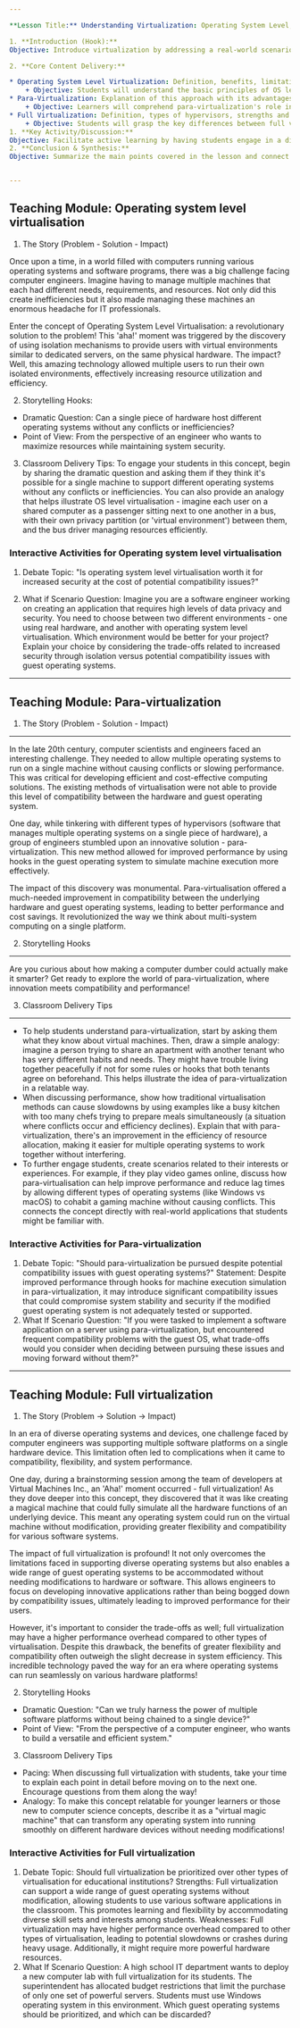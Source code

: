 ```yaml
---

**Lesson Title:** Understanding Virtualization: Operating System Level, Para-, and Full Virtualization

1. **Introduction (Hook):**
Objective: Introduce virtualization by addressing a real-world scenario where multiple applications could be running simultaneously on one physical machine, such as managing server resources in a data center or using virtual machines for development and testing purposes.

2. **Core Content Delivery:**

* Operating System Level Virtualization: Definition, benefits, limitations (e.g., resource allocation, compatibility), comparison to para- and full virtualization.
	+ Objective: Students will understand the basic principles of OS level virtualization.
* Para-Virtualization: Explanation of this approach with its advantages over traditional hardware partitioning (e.g., better performance for applications) and disadvantages such as requiring modifications by the operating system vendor.
	+ Objective: Learners will comprehend para-virtualization's role in achieving efficient resource allocation within a virtualized environment.
* Full Virtualization: Definition, types of hypervisors, strengths and weaknesses (e.g., performance tradeoffs), comparison to OS level and para-virtualization.
	+ Objective: Students will grasp the key differences between full virtualization methods and their implications on hardware usage efficiency.
1. **Key Activity/Discussion:**
Objective: Facilitate active learning by having students engage in a discussion or group activity, such as creating an infographic, comparing the performance tradeoffs of different hypervisors, or discussing practical applications of each type of virtualization (e.g., which one would be most suitable for gaming, cloud computing, or server consolidation).
2. **Conclusion & Synthesis:**
Objective: Summarize the main points covered in the lesson and connect them to the overall topic of virtualization. Students will understand how OS level, para-, and full virtualization contribute to creating isolated environments on a single physical hardware, allowing multiple users or applications to run simultaneously effectively and efficiently.


---
```


## Teaching Module: Operating system level virtualisation
1. The Story (Problem - Solution - Impact)

Once upon a time, in a world filled with computers running various operating systems and software programs, there was a big challenge facing computer engineers. Imagine having to manage multiple machines that each had different needs, requirements, and resources. Not only did this create inefficiencies but it also made managing these machines an enormous headache for IT professionals. 

Enter the concept of Operating System Level Virtualisation: a revolutionary solution to the problem! This 'aha!' moment was triggered by the discovery of using isolation mechanisms to provide users with virtual environments similar to dedicated servers, on the same physical hardware. The impact? Well, this amazing technology allowed multiple users to run their own isolated environments, effectively increasing resource utilization and efficiency.

2. Storytelling Hooks:
- Dramatic Question: Can a single piece of hardware host different operating systems without any conflicts or inefficiencies? 
- Point of View: From the perspective of an engineer who wants to maximize resources while maintaining system security.

3. Classroom Delivery Tips:
To engage your students in this concept, begin by sharing the dramatic question and asking them if they think it's possible for a single machine to support different operating systems without any conflicts or inefficiencies. You can also provide an analogy that helps illustrate OS level virtualisation - imagine each user on a shared computer as a passenger sitting next to one another in a bus, with their own privacy partition (or 'virtual environment') between them, and the bus driver managing resources efficiently.

### Interactive Activities for Operating system level virtualisation
1. Debate Topic: "Is operating system level virtualisation worth it for increased security at the cost of potential compatibility issues?"

2. What if Scenario Question: Imagine you are a software engineer working on creating an application that requires high levels of data privacy and security. You need to choose between two different environments - one using real hardware, and another with operating system level virtualisation. Which environment would be better for your project? Explain your choice by considering the trade-offs related to increased security through isolation versus potential compatibility issues with guest operating systems.


---

## Teaching Module: Para-virtualization
1. The Story (Problem - Solution - Impact)

---

In the late 20th century, computer scientists and engineers faced an interesting challenge. They needed to allow multiple operating systems to run on a single machine without causing conflicts or slowing performance. This was critical for developing efficient and cost-effective computing solutions. The existing methods of virtualisation were not able to provide this level of compatibility between the hardware and guest operating system.

One day, while tinkering with different types of hypervisors (software that manages multiple operating systems on a single piece of hardware), a group of engineers stumbled upon an innovative solution - para-virtualization. This new method allowed for improved performance by using hooks in the guest operating system to simulate machine execution more effectively.

The impact of this discovery was monumental. Para-virtualisation offered a much-needed improvement in compatibility between the underlying hardware and guest operating systems, leading to better performance and cost savings. It revolutionized the way we think about multi-system computing on a single platform.

2. Storytelling Hooks

---

Are you curious about how making a computer dumber could actually make it smarter? Get ready to explore the world of para-virtualization, where innovation meets compatibility and performance!

3. Classroom Delivery Tips

---

* To help students understand para-virtualization, start by asking them what they know about virtual machines. Then, draw a simple analogy: imagine a person trying to share an apartment with another tenant who has very different habits and needs. They might have trouble living together peacefully if not for some rules or hooks that both tenants agree on beforehand. This helps illustrate the idea of para-virtualization in a relatable way.
* When discussing performance, show how traditional virtualisation methods can cause slowdowns by using examples like a busy kitchen with too many chefs trying to prepare meals simultaneously (a situation where conflicts occur and efficiency declines). Explain that with para-virtualization, there's an improvement in the efficiency of resource allocation, making it easier for multiple operating systems to work together without interfering.
* To further engage students, create scenarios related to their interests or experiences. For example, if they play video games online, discuss how para-virtualisation can help improve performance and reduce lag times by allowing different types of operating systems (like Windows vs macOS) to cohabit a gaming machine without causing conflicts. This connects the concept directly with real-world applications that students might be familiar with.

### Interactive Activities for Para-virtualization
1. Debate Topic: "Should para-virtualization be pursued despite potential compatibility issues with guest operating systems?"
Statement: Despite improved performance through hooks for machine execution simulation in para-virtualization, it may introduce significant compatibility issues that could compromise system stability and security if the modified guest operating system is not adequately tested or supported. 
2. What If Scenario Question: "If you were tasked to implement a software application on a server using para-virtualization, but encountered frequent compatibility problems with the guest OS, what trade-offs would you consider when deciding between pursuing these issues and moving forward without them?"


---

## Teaching Module: Full virtualization
1. The Story (Problem → Solution → Impact)

In an era of diverse operating systems and devices, one challenge faced by computer engineers was supporting multiple software platforms on a single hardware device. This limitation often led to complications when it came to compatibility, flexibility, and system performance.

One day, during a brainstorming session among the team of developers at Virtual Machines Inc., an 'Aha!' moment occurred - full virtualization! As they dove deeper into this concept, they discovered that it was like creating a magical machine that could fully simulate all the hardware functions of an underlying device. This meant any operating system could run on the virtual machine without modification, providing greater flexibility and compatibility for various software systems.

The impact of full virtualization is profound! It not only overcomes the limitations faced in supporting diverse operating systems but also enables a wide range of guest operating systems to be accommodated without needing modifications to hardware or software. This allows engineers to focus on developing innovative applications rather than being bogged down by compatibility issues, ultimately leading to improved performance for their users.

However, it's important to consider the trade-offs as well; full virtualization may have a higher performance overhead compared to other types of virtualisation. Despite this drawback, the benefits of greater flexibility and compatibility often outweigh the slight decrease in system efficiency. This incredible technology paved the way for an era where operating systems can run seamlessly on various hardware platforms!

2. Storytelling Hooks
- Dramatic Question: "Can we truly harness the power of multiple software platforms without being chained to a single device?"
- Point of View: "From the perspective of a computer engineer, who wants to build a versatile and efficient system."

3. Classroom Delivery Tips
- Pacing: When discussing full virtualization with students, take your time to explain each point in detail before moving on to the next one. Encourage questions from them along the way!
- Analogy: To make this concept relatable for younger learners or those new to computer science concepts, describe it as a "virtual magic machine" that can transform any operating system into running smoothly on different hardware devices without needing modifications!

### Interactive Activities for Full virtualization
1. Debate Topic:
Should full virtualization be prioritized over other types of virtualisation for educational institutions?
Strengths: Full virtualization can support a wide range of guest operating systems without modification, allowing students to use various software applications in the classroom. This promotes learning and flexibility by accommodating diverse skill sets and interests among students.
Weaknesses: Full virtualization may have higher performance overhead compared to other types of virtualisation, leading to potential slowdowns or crashes during heavy usage. Additionally, it might require more powerful hardware resources.
2. What If Scenario Question:
A high school IT department wants to deploy a new computer lab with full virtualization for its students. The superintendent has allocated budget restrictions that limit the purchase of only one set of powerful servers. Students must use Windows operating system in this environment. Which guest operating systems should be prioritized, and which can be discarded?
